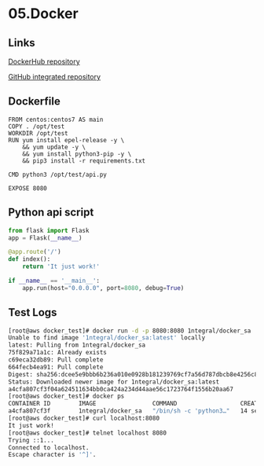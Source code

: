# 05.Docker

## Links

[DockerHub repository](https://hub.docker.com/repository/docker/1ntegral/docker_sa)

[GitHub integrated repository](https://github.com/TrushynA/sa2_git)

## Dockerfile
``` 
FROM centos:centos7 AS main
COPY . /opt/test
WORKDIR /opt/test
RUN yum install epel-release -y \
    && yum update -y \
    && yum install python3-pip -y \
    && pip3 install -r requirements.txt

CMD python3 /opt/test/api.py

EXPOSE 8080
```

## Python api script
```python
from flask import Flask
app = Flask(__name__)

@app.route('/')
def index():
    return 'It just work!'

if __name__ == '__main__':
    app.run(host="0.0.0.0", port=8080, debug=True)
```
## Test Logs
```bash
[root@aws docker_test]# docker run -d -p 8080:8080 1ntegral/docker_sa
Unable to find image '1ntegral/docker_sa:latest' locally
latest: Pulling from 1ntegral/docker_sa
75f829a71a1c: Already exists
c69eca32db89: Pull complete
664fecb4ea91: Pull complete
Digest: sha256:dcee5e9bbb6b236a010e0928b181239769cf7a56d787dbcb8e4256c840c27186
Status: Downloaded newer image for 1ntegral/docker_sa:latest
a4cfa807cf3f04a624511634bb0ca424a234d44aae56c1723764f1556b20aa67
[root@aws docker_test]# docker ps
CONTAINER ID        IMAGE                COMMAND                  CREATED             STATUS              PORTS                    NAMES
a4cfa807cf3f        1ntegral/docker_sa   "/bin/sh -c 'python3…"   14 seconds ago      Up 12 seconds       0.0.0.0:8080->8080/tcp   keen_roentgen
[root@aws docker_test]# curl localhost:8080
It just work!
[root@aws docker_test]# telnet localhost 8080
Trying ::1...
Connected to localhost.
Escape character is '^]'.
```
